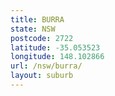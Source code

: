 ```yaml
---
title: BURRA
state: NSW
postcode: 2722
latitude: -35.053523
longitude: 148.102866
url: /nsw/burra/
layout: suburb
---
```

